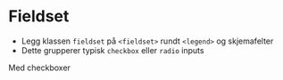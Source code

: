 # Fieldset <mark data-badge="Alfa"></mark>

- Legg klassen `fieldset` på `<fieldset>` rundt `<legend>` og skjemafelter
- Dette grupperer typisk `checkbox` eller `radio` inputs

<pre hidden>
<fieldset class="styles.fieldset">
  <legend>Hva foretrekker du?</legend>
  <p>Fellesbeskrivelse</p>
  <mt-field class="styles.field">
    <input type="radio" class="styles.input" name="my-radio" checked />
    <label>Alternativ 1</label>
    <p>Beskrivelse</p>
  </mt-field>
  <mt-field class="styles.field">
    <input type="radio" class="styles.input" name="my-radio" />
    <label>Alternativ 2</label>
    <p>Beskrivelse</p>
  </mt-field>
</fieldset>
</pre>
<Story />

Med checkboxer
<pre hidden>
<fieldset class="styles.fieldset">
  <legend>Hvilke foretrekker du?</legend>
  <p>Fellesbeskrivelse</p>
  <mt-field class="styles.field">
    <input type="checkbox" class="styles.input" name="my-check" checked />
    <label>Alternativ 1</label>
  </mt-field>
  <mt-field class="styles.field">
    <input type="checkbox" class="styles.input" name="my-check" />
    <label>Alternativ 2</label>
  </mt-field>
</fieldset>
</pre>
<Story />
